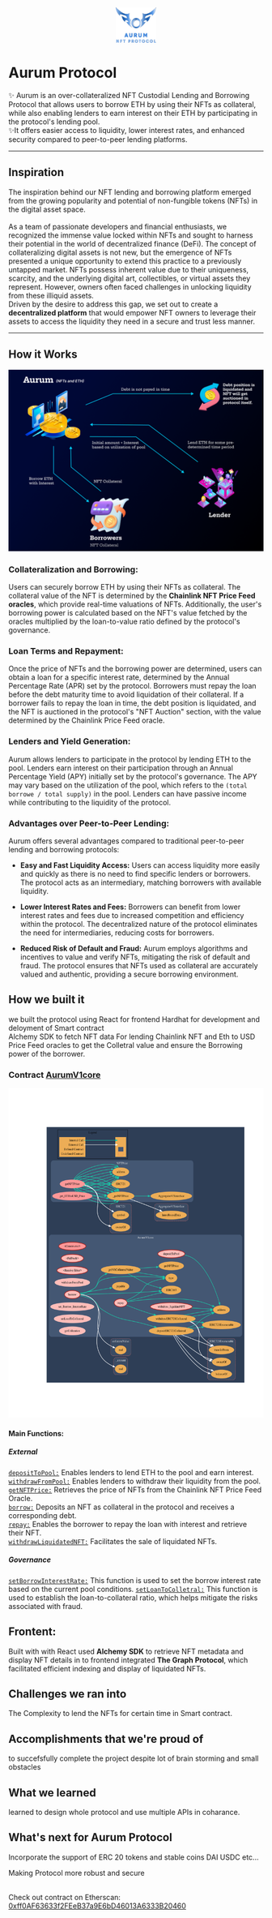 <p align = "center"> 
  <img src="./svg.svg" height="70" width="80" style="background-color: black; display: inline-block;">
</p align = "center">

# Aurum Protocol
✨ Aurum is an over-collateralized NFT Custodial Lending and Borrowing Protocol that allows users to borrow ETH by using their NFTs as collateral, while also enabling lenders to earn interest on their ETH by participating in the protocol's lending pool. <br />
✨It offers easier access to liquidity, lower interest rates, and enhanced security compared to peer-to-peer lending platforms.

---
## Inspiration
The inspiration behind our NFT lending and borrowing platform emerged from the growing popularity and potential of non-fungible tokens (NFTs) in the digital asset space. <br /> <br />
As a team of passionate developers and financial enthusiasts, we recognized the immense value locked within NFTs and sought to harness their potential in the world of decentralized finance (DeFi).
The concept of collateralizing digital assets is not new, but the emergence of NFTs presented a unique opportunity to extend this practice to a previously untapped market. NFTs possess inherent value due to their uniqueness, scarcity, and the underlying digital art, collectibles, or virtual assets they represent. However, owners often faced challenges in unlocking liquidity from these illiquid assets. <br />
Driven by the desire to address this gap, we set out to create a **decentralized platform** that would empower NFT owners to leverage their assets to access the liquidity they need in a secure and trust less manner. 
***
## How it Works  
 <p align = "center">
  <img src="./Flow%20Chart2.png" alt="Schema of the project" title="Schema" />
</p align = "center">


### Collateralization and Borrowing:
  Users can securely borrow ETH by using their NFTs as collateral. The collateral value of the NFT is determined by the **Chainlink NFT Price Feed oracles**, which provide real-time valuations of NFTs. Additionally, the user's borrowing power is calculated based on the NFT's value fetched by the oracles multiplied by the loan-to-value ratio defined by the protocol's governance.

### Loan Terms and Repayment:
  Once the price of NFTs and the borrowing power are determined, users can obtain a loan for a specific interest rate, determined by the Annual Percentage Rate (APR) set by the protocol. Borrowers must repay the loan before the debt maturity time to avoid liquidation of their collateral. If a borrower fails to repay the loan in time, the debt position is liquidated, and the NFT is auctioned in the protocol's "NFT Auction" section, with the value determined by the Chainlink Price Feed oracle.

### Lenders and Yield Generation:
  Aurum allows lenders to participate in the protocol by lending ETH to the pool. Lenders earn interest on their participation through an Annual Percentage Yield (APY) initially set by the protocol's governance. The APY may vary based on the utilization of the pool, which refers to the `(total borrowe / total supply)` in the pool. Lenders can have passive income while contributing to the liquidity of the protocol.

### Advantages over Peer-to-Peer Lending:
  Aurum offers several advantages compared to traditional peer-to-peer lending and borrowing protocols:

  * **Easy and Fast Liquidity Access:** Users can access liquidity more easily and quickly as there is no need to find specific lenders or borrowers. The protocol acts as an intermediary, matching borrowers with available liquidity.

  * **Lower Interest Rates and Fees:** Borrowers can benefit from lower interest rates and fees due to increased competition and efficiency within the protocol. The decentralized nature of the protocol eliminates the need for intermediaries, reducing costs for borrowers.

  * **Reduced Risk of Default and Fraud:** Aurum employs algorithms and incentives to value and verify NFTs, mitigating the risk of default and fraud. The protocol ensures that NFTs used as collateral are accurately valued and authentic, providing a secure borrowing environment.
  

## How we built it

we built the protocol using React for frontend 
Hardhat for development and deloyment of Smart contract  
Alchemy SDK to fetch NFT data
For lending Chainlink NFT and Eth to USD Price Feed oracles to get the Colletral value and ensure the Borrowing power of the borrower.

### Contract [AurumV1core](https://github.com/startup-dreamer/NFT-Lending-Borrowing-protocol/tree/master/Hardhat/contracts)

<p align = "center"> 
  <img src="./Hardhat/graph.svg" height="650" width="600" style="background-color: black; display: inline-block;">
</p align = "center">


  #### Main Functions:
  ##### External
  [`depositToPool:`](https://github.com/startup-dreamer/NFT-Lending-Borrowing-protocol/blob/dcd5b8f60aa3eb8c096a00eb0dfbf2ee7c993e08/Hardhat/contracts/AurumV1core.sol#L107) Enables lenders to lend ETH to the pool and earn interest. <br/>
  [`withdrawFromPool:`](https://github.com/startup-dreamer/NFT-Lending-Borrowing-protocol/blob/dcd5b8f60aa3eb8c096a00eb0dfbf2ee7c993e08/Hardhat/contracts/AurumV1core.sol#L133) Enables lenders to withdraw their liquidity from the pool.<br/>
  [`getNFTPrice:`](https://github.com/startup-dreamer/NFT-Lending-Borrowing-protocol/blob/dcd5b8f60aa3eb8c096a00eb0dfbf2ee7c993e08/Hardhat/contracts/NFTPrice.sol#LL24C12-L24C23) Retrieves the price of NFTs from the Chainlink NFT Price Feed Oracle.<br/>
  [`borrow:`](https://github.com/startup-dreamer/NFT-Lending-Borrowing-protocol/blob/dcd5b8f60aa3eb8c096a00eb0dfbf2ee7c993e08/Hardhat/contracts/AurumV1core.sol#LL159C6-L159C6) Deposits an NFT as collateral in the protocol and receives a corresponding debt.<br/>
  [`repay:`](https://github.com/startup-dreamer/NFT-Lending-Borrowing-protocol/blob/dcd5b8f60aa3eb8c096a00eb0dfbf2ee7c993e08/Hardhat/contracts/AurumV1core.sol#L210) Enables the borrower to repay the loan with interest and retrieve their NFT.<br/>
  [`withdrawLiquidatedNFT:`](https://github.com/startup-dreamer/NFT-Lending-Borrowing-protocol/blob/dcd5b8f60aa3eb8c096a00eb0dfbf2ee7c993e08/Hardhat/contracts/AurumV1core.sol#L278) Facilitates the sale of liquidated NFTs.

  ##### Governance 
  [`setBorrowInterestRate:`](https://github.com/startup-dreamer/NFT-Lending-Borrowing-protocol/blob/dcd5b8f60aa3eb8c096a00eb0dfbf2ee7c993e08/Hardhat/contracts/AurumV1core.sol#L252) This function is used to set the borrow interest rate based on the current pool conditions.
  [`setLoanToColletral:`](https://github.com/startup-dreamer/NFT-Lending-Borrowing-protocol/blob/dcd5b8f60aa3eb8c096a00eb0dfbf2ee7c993e08/Hardhat/contracts/AurumV1core.sol#L252) This function is used to establish the loan-to-collateral ratio, which helps mitigate the risks associated with fraud.


## Frontent:
  Built with with React used **Alchemy SDK** to retrieve NFT metadata and display NFT details in to frontend integrated **The Graph Protocol**, which facilitated efficient indexing and display of liquidated NFTs.

## Challenges we ran into

The Complexity to lend the NFTs for certain time in Smart contract.


## Accomplishments that we're proud of

to succefsfully complete the project despite lot of brain storming and small obstacles


## What we learned
learned to design whole protocol and use multiple APIs in coharance.

## What's next for Aurum Protocol
Incorporate the support of ERC 20 tokens and stable 
coins DAI USDC etc...

Making Protocol more robust and secure
<br/><br/>


Check out contract on Etherscan: [0xff0AF63633f2FEeB37a9E6bD46013A6333B20460](https://sepolia.etherscan.io/address/0xff0af63633f2feeb37a9e6bd46013a6333b20460)
